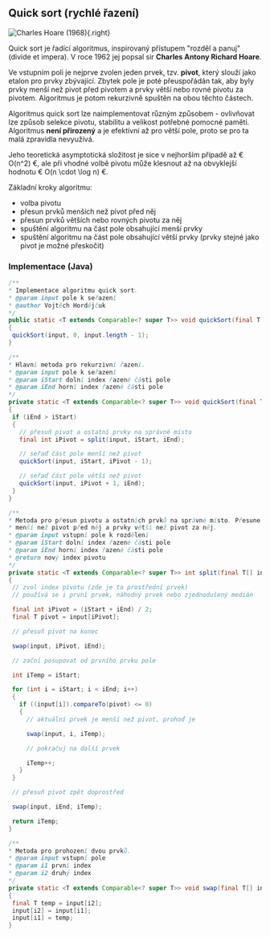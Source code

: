 ## Quick sort (rychlé řazení)

![Charles Hoare (1968)](hoare.jpg){.right}

Quick sort je řadící algoritmus, inspirovaný přístupem "rozděl a panuj" (divide et impera). V roce 1962 jej popsal sir **Charles Antony Richard Hoare**.

Ve vstupním poli je nejprve zvolen jeden prvek, tzv. **pivot**, který slouží jako etalon pro prvky zbývající. Zbytek pole je poté přeuspořádán tak, aby byly prvky menší než pivot před pivotem a prvky větší nebo rovné pivotu za pivotem. Algoritmus je potom rekurzivně spuštěn na obou těchto částech.

Algoritmus quick sort lze naimplementovat různým způsobem - ovlivňovat lze způsob selekce pivotu, stabilitu a velikost potřebné pomocné paměti. Algoritmus **není přirozený** a je efektivní až pro větší pole, proto se pro ta malá zpravidla nevyužívá.

Jeho teoretická asymptotická složitost je sice v nejhorším případě až € O(n^2) €, ale při vhodné volbě pivotu může klesnout až na obvyklejší hodnotu € O(n \cdot \log n) €.

Základní kroky algoritmu:

- volba pivotu
- přesun prvků menších než pivot před něj
- přesun prvků větších nebo rovných pivotu za něj
- spuštění algoritmu na část pole obsahující menší prvky
- spuštění algoritmu na část pole obsahující větší prvky (prvky stejné jako pivot je možné přeskočit)

### Implementace (Java)

```java
/**
* Implementace algoritmu quick sort.
* @param input pole k seřazení
* @author Vojtěch Hordějčuk
*/
public static <T extends Comparable<? super T>> void quickSort(final T[] input)
{
 quickSort(input, 0, input.length - 1);
}

/**
* Hlavní metoda pro rekurzivní řazení.
* @param input pole k seřazení
* @param iStart dolní index řazené části pole
* @param iEnd horní index řazené části pole
*/
private static <T extends Comparable<? super T>> void quickSort(final T[] input, final int iStart, final int iEnd)
{
 if (iEnd > iStart)
 {
   // přesuň pivot a ostatní prvky na správné místo
   final int iPivot = split(input, iStart, iEnd);

   // seřaď část pole menší než pivot
   quickSort(input, iStart, iPivot - 1);

   // seřaď část pole větší než pivot
   quickSort(input, iPivot + 1, iEnd);
 }
}

/**
* Metoda pro přesun pivotu a ostatních prvků na správné místo. Přesune prvky
* menší než pivot před něj a prvky větší než pivot za něj.
* @param input vstupní pole k rozdělení
* @param iStart dolní index řazené části pole
* @param iEnd horní index řazené části pole
* @return nový index pivotu
*/
private static <T extends Comparable<? super T>> int split(final T[] input, final int iStart, final int iEnd)
{
 // zvol index pivotu (zde je to prostřední prvek)
 // používá se i první prvek, náhodný prvek nebo zjednodušený medián

 final int iPivot = (iStart + iEnd) / 2;
 final T pivot = input[iPivot];

 // přesuň pivot na konec

 swap(input, iPivot, iEnd);

 // začni posupovat od prvního prvku pole

 int iTemp = iStart;

 for (int i = iStart; i < iEnd; i++)
 {
   if ((input[i]).compareTo(pivot) <= 0)
   {
     // aktuální prvek je menší než pivot, prohoď je

     swap(input, i, iTemp);

     // pokračuj na další prvek

     iTemp++;
   }
 }

 // přesuň pivot zpět doprostřed

 swap(input, iEnd, iTemp);

 return iTemp;
}

/**
* Metoda pro prohození dvou prvků.
* @param input vstupní pole
* @param i1 první index
* @param i2 druhý index
*/
private static <T extends Comparable<? super T>> void swap(final T[] input, final int i1, final int i2)
{
 final T temp = input[i2];
 input[i2] = input[i1];
 input[i1] = temp;
}
```